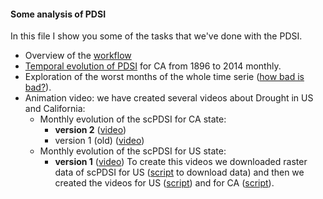 #### Some analysis of PDSI 

In this file I show you some of the tasks that we've done with the PDSI.

 - Overview of the [workflow](https://github.com/macroecology/Drought_CA/blob/master/pdsi/workflow_diagram/pdsi_workflow.jpg)
 - [Temporal evolution of PDSI](https://github.com/macroecology/Drought_CA/blob/master/pdsi/monthly/scpdsi.md) for CA from 1896 to 2014 monthly. 
 - Exploration of the worst months of the whole time serie ([how bad is bad?](https://github.com/macroecology/Drought_CA/blob/master/pdsi/how_bad/HowBadisBadplot.md)). 
 - Animation video: we have created several videos about Drought in US and California: 
	 -  Monthly evolution of the scPDSI for CA state: 
		 - **version 2** ([video](https://vimeo.com/102880074)) 
		 - version 1 (old) ([video](https://vimeo.com/102880074)) 
	 -  Monthly evolution of the scPDSI for US state: 
		 - **version 1** ([video](https://vimeo.com/102880074)) 
	To create this videos we downloaded raster data of scPDSI for US ([script](https://github.com/macroecology/Drought_CA/blob/master/pdsi/stpdsi/downloadPDSIraster.md) to download data) and then we created the videos for US ([script](https://github.com/macroecology/Drought_CA/blob/master/pdsi/stpdsi/generateAnimationUS.md)) and for CA ([script](https://github.com/macroecology/Drought_CA/blob/master/pdsi/stpdsi/generateAnimationCA.md)).
